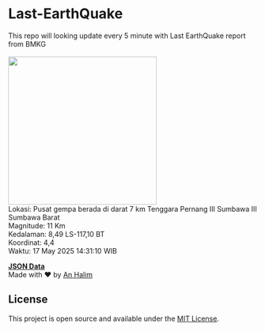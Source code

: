 # Last-EarthQuake
This repo will looking update every 5 minute with Last EarthQuake report from BMKG
<br>
<br>
<img src="undefined" width="300"/>
<br>
Lokasi: Pusat gempa berada di darat 7 km Tenggara Pernang  III Sumbawa III Sumbawa Barat <br>
Magnitude: 11 Km <br>
Kedalaman: 8,49 LS-117,10 BT <br>
Koordinat: 4,4 <br>
Waktu: 17 May 2025 14:31:10 WIB <br>

<a href="./data/data.json">**JSON Data**</a>
<br>
Made with ❤️ by <a href="https://github.com/an-halim">An Halim</a>
## License

This project is open source and available under the [MIT License](LICENSE).

